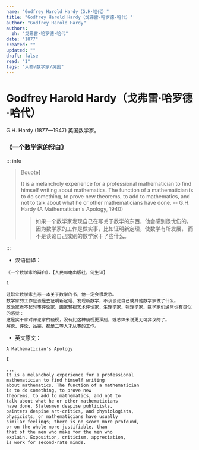 ```yaml
---
name: "Godfrey Harold Hardy（G.H·哈代）"
title: "Godfrey Harold Hardy（戈弗雷·哈罗德·哈代）"
author: "Godfrey Harold Hardy"
authors:
  zh: "戈弗雷·哈罗德·哈代"
date: "1877"
created: ""
updated: ""
draft: false
read: "1"
tags: "人物/数学家/英国"
---
```


# Godfrey Harold Hardy（戈弗雷·哈罗德·哈代）

G.H. Hardy (1877—1947) 英国数学家。

### 《一个数学家的辩白》

::: info

> [!quote]
>
> It is a melancholy experience for a professional mathematician to
> find himself writing about mathematics. The function of a mathematician
> is to do something, to prove new theorems, to add to mathematics,
> and not to talk about what he or other mathematicians have done.
> -- G.H. Hardy (A Mathematician's Apology, 1940)
>
> > 如果一个数学家发现自己在写关于数学的东西，他会感到很忧伤的。
> > 因为数学家的工作是做实事，比如证明新定理，使数学有所发展，
> > 而不是谈论自己或别的数学家干了些什么。

:::

- 汉语翻译：

```
《一个数学家的辩白》，【人民邮电出版社，何生译】

1

让职业数学家去写一本关于数学的书，他一定会很发愁。
数学家的工作应该是去证明新定理、发现新数学，不该谈论自己或其他数学家做了什么。
政治家看不起时事评论家，画家轻视艺术评论家，生理学家、物理学家、数学家们通常也有类似的感觉：
这是实干家对评论家的藐视，没有比这种藐视更深刻，或总体来说更无可非议的了。
解说、评论、品鉴，都是二等人才从事的工作。
```

- 英文原文：

```
A Mathematician's Apology

I

...
It is a melancholy experience for a professional
mathematician to find himself writing
about mathematics. The function of a mathematician
is to do something, to prove new
theorems, to add to mathematics, and not to
talk about what he or other mathematicians
have done. Statesmen despise publicists,
painters despise art-critics, and physiologists,
physicists, or mathematicians have usually
similar feelings; there is no scorn more profound,
or on the whole more justifiable, than
that of the men who make for the men who
explain. Exposition, criticism, appreciation,
is work for second-rate minds.
```
